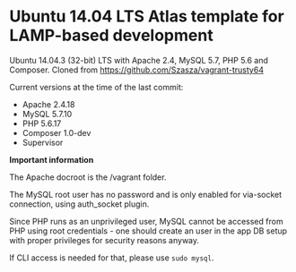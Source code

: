 # Ubuntu 14.04 LTS Atlas template for LAMP-based development

Ubuntu 14.04.3 (32-bit) LTS with Apache 2.4, MySQL 5.7, PHP 5.6 and Composer. Cloned from https://github.com/Szasza/vagrant-trusty64

Current versions at the time of the last commit:

- Apache 2.4.18
- MySQL 5.7.10
- PHP 5.6.17
- Composer 1.0-dev
- Supervisor

**Important information**

The Apache docroot is the /vagrant folder.

The MySQL root user has no password and is only enabled for via-socket connection, using auth_socket plugin.

Since PHP runs as an unprivileged user, MySQL cannot be accessed from PHP using root credentials - one should create an user in the app DB setup with proper privileges for security reasons anyway.

If CLI access is needed for that, please use `sudo mysql`.

